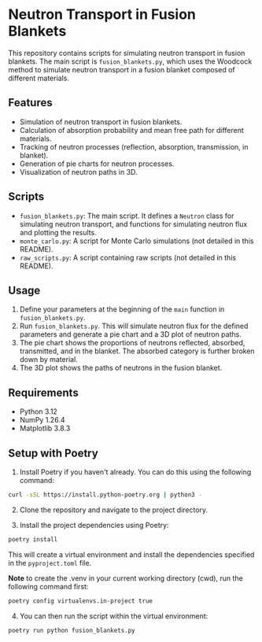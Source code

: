 # Neutron Transport in Fusion Blankets

This repository contains scripts for simulating neutron transport in fusion blankets. The main script is `fusion_blankets.py`, which uses the Woodcock method to simulate neutron transport in a fusion blanket composed of different materials.

## Features

- Simulation of neutron transport in fusion blankets.
- Calculation of absorption probability and mean free path for different materials.
- Tracking of neutron processes (reflection, absorption, transmission, in blanket).
- Generation of pie charts for neutron processes.
- Visualization of neutron paths in 3D.

## Scripts

- `fusion_blankets.py`: The main script. It defines a `Neutron` class for simulating neutron transport, and functions for simulating neutron flux and plotting the results.
- `monte_carlo.py`: A script for Monte Carlo simulations (not detailed in this README).
- `raw_scripts.py`: A script containing raw scripts (not detailed in this README).

## Usage

1. Define your parameters at the beginning of the `main` function in `fusion_blankets.py`.
2. Run `fusion_blankets.py`. This will simulate neutron flux for the defined parameters and generate a pie chart and a 3D plot of neutron paths.
3. The pie chart shows the proportions of neutrons reflected, absorbed, transmitted, and in the blanket. The absorbed category is further broken down by material.
4. The 3D plot shows the paths of neutrons in the fusion blanket.

## Requirements

- Python 3.12
- NumPy 1.26.4
- Matplotlib 3.8.3

## Setup with Poetry

1. Install Poetry if you haven't already. You can do this using the following command:

```bash
curl -sSL https://install.python-poetry.org | python3 -
```

2. Clone the repository and navigate to the project directory.

3. Install the project dependencies using Poetry:

```bash
poetry install
```

This will create a virtual environment and install the dependencies specified in the `pyproject.toml` file.

**Note** to create the .venv in your current working directory (cwd), run the following command first:
```bash
poetry config virtualenvs.in-project true
```

4. You can then run the script within the virtual environment:

```bash
poetry run python fusion_blankets.py
```

